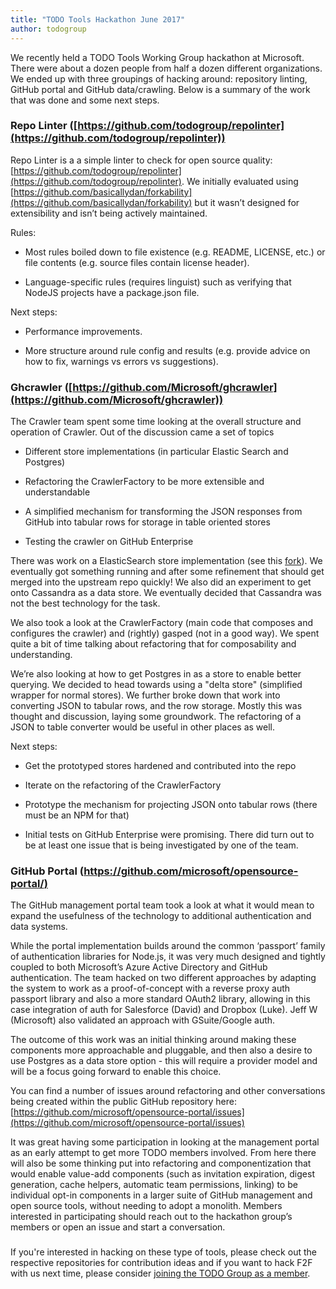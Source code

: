 ```yaml
---
title: "TODO Tools Hackathon June 2017"
author: todogroup
---
```


We recently held a TODO Tools Working Group hackathon at Microsoft. There were about a dozen people from half a dozen different organizations. We ended up with three groupings of hacking around: repository linting, GitHub portal and GitHub data/crawling. Below is a summary of the work that was done and some next steps.

### Repo Linter ([https://github.com/todogroup/repolinter](https://github.com/todogroup/repolinter))

Repo Linter is a a simple linter to check for open source quality: [https://github.com/todogroup/repolinter](https://github.com/todogroup/repolinter). We initially evaluated using [https://github.com/basicallydan/forkability](https://github.com/basicallydan/forkability) but it wasn’t designed for extensibility and isn’t being actively maintained.

Rules:

* Most rules boiled down to file existence (e.g. README, LICENSE, etc.) or file contents (e.g. source files contain license header).

* Language-specific rules (requires linguist) such as verifying that NodeJS projects have a package.json file.

Next steps:

* Performance improvements.

* More structure around rule config and results (e.g. provide advice on how to fix, warnings vs errors vs suggestions).

### Ghcrawler ([https://github.com/Microsoft/ghcrawler](https://github.com/Microsoft/ghcrawler))

The Crawler team spent some time looking at the overall structure and operation of Crawler.  Out of the discussion came a set of topics

* Different store implementations (in particular Elastic Search and Postgres)

* Refactoring the CrawlerFactory to be more extensible and understandable

* A simplified mechanism for transforming the JSON responses from GitHub into tabular rows for storage in table oriented stores

* Testing the crawler on GitHub Enterprise

There was work on a ElasticSearch store implementation (see this [fork](https://github.com/craigez/ghcrawler)). We eventually got something running and after some refinement that should get merged into the upstream repo quickly! We also did an experiment to get onto Cassandra as a data store.  We eventually decided that Cassandra was not the best technology for the task.

We also took a look at the CrawlerFactory (main code that composes and configures the crawler) and (rightly) gasped (not in a good way).  We spent quite a bit of time talking about refactoring that for composability and understanding. 

We’re also looking at how to get Postgres in as a store to enable better querying.  We decided to head towards using a "delta store" (simplified wrapper for normal stores).  We further broke down that work into converting JSON to tabular rows, and the row storage.  Mostly this was thought and discussion, laying some groundwork.  The refactoring of a JSON to table converter would be useful in other places as well.

Next steps:

* Get the prototyped stores hardened and contributed into the repo

* Iterate on the refactoring of the CrawlerFactory

* Prototype the mechanism for projecting JSON onto tabular rows (there must be an NPM for that)

* Initial tests on GitHub Enterprise were promising.  There did turn out to be at least one issue that is being investigated by one of the team.

### GitHub Portal ([https://github.com/microsoft/opensource-portal/)](https://github.com/microsoft/opensource-portal/)

The GitHub management portal team took a look at what it would mean to expand the usefulness of the technology to additional authentication and data systems.

While the portal implementation builds around the common ‘passport’ family of authentication libraries for Node.js, it was very much designed and tightly coupled to both Microsoft’s Azure Active Directory and GitHub authentication. The team hacked on two different approaches by adapting the system to work as a proof-of-concept with a reverse proxy auth passport library and also a more standard OAuth2 library, allowing in this case integration of auth for Salesforce (David) and Dropbox (Luke). Jeff W (Microsoft) also validated an approach with GSuite/Google auth.

The outcome of this work was an initial thinking around making these components more approachable and pluggable, and then also a desire to use Postgres as a data store option - this will require a provider model and will be a focus going forward to enable this choice.

You can find a number of issues around refactoring and other conversations being created within the public GitHub repository here: [https://github.com/microsoft/opensource-portal/issues](https://github.com/microsoft/opensource-portal/issues)

It was great having some participation in looking at the management portal as an early attempt to get more TODO members involved. From here there will also be some thinking put into refactoring and componentization that would enable value-add components (such as invitation expiration, digest generation, cache helpers, automatic team permissions, linking) to be individual opt-in components in a larger suite of GitHub management and open source tools, without needing to adopt a monolith. Members interested in participating should reach out to the hackathon group’s members or open an issue and start a conversation.

###

If you're interested in hacking on these type of tools, please check out the respective repositories for contribution ideas and if you want to hack F2F with us next time, please consider [joining the TODO Group as a member](mailto:info@todogroup.org).
